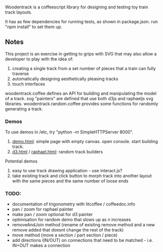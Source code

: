 Woodentrack is a coffeescript library for designing and testing toy train track layouts.

It has as few dependencies for running tests, as shown in package.json.  run "npm install" to set them up.

## Notes

This project is an exercise in getting to grips with SVG that may also allow a developer to play with the idea of:

1.  creating a single track from a set number of pieces that a train can fully traverse
2.  automatically designing aesthetically pleasing tracks
3.  touch interfaces

woodentrack.coffee defines an API for building and manipulating the model of a track.  svg "painters" are defined that use both d3js and raphaeljs svg libraries.  woodentrack.random.coffee provides some functions for randomly generating a track.

### Demos

To use demos in /etc, try "python -m SimpleHTTPServer 8000".

 1. <a href="http://mattsouth.github.io/woodentrack/demo.html">demo.html</a>: simple page with empty canvas.  open console.  start building track.
 2. <a href="http://mattsouth.github.io/woodentrack/d3.html">d3.html</a> / <a href="http://mattsouth.github.io/woodentrack/raphael.html">raphael.html</a>: random track builders

Potential demos

 1. easy to use track drawing application - use interact.js? 
 2. take existing track and click button to morph track into another layout with the same pieces and the same number of loose ends

### TODO:

 - documentation of trigonometry with litcoffee / coffeedoc.info
 - pan / zoom for raphael painter
 - make pan / zoom optional for d3 painter
 - optimisation for random demo that slows up as n increases
 - removeAndJoin method (rename of existing remove method and a new remove added that doesnt change the rest of the track)
 - move method (move a section / part section / piece)
 - add directions (IN/OUT) on connections that need to be matched - i.e. IN+OUT makes a connection
